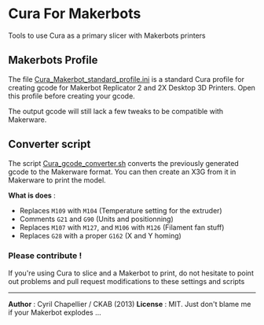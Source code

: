 Cura For Makerbots
==================

Tools to use Cura as a primary slicer with Makerbots printers

## Makerbots Profile

The file [Cura_Makerbot_standard_profile.ini](Cura_Makerbot_standard_profile.ini) is a standard Cura profile for creating gcode for Makerbot Replicator 2 and 2X Desktop 3D Printers.
Open this profile before creating your gcode.

The output gcode will still lack a few tweaks to be compatible with Makerware.

## Converter script

The script [Cura_gcode_converter.sh](Cura_gcode_converter.sh) converts the previously generated gcode to the Makerware format. You can then create an X3G from it in Makerware to print the model.

**What is does** :

  * Replaces `M109` with `M104` (Temperature setting for the extruder)
  * Comments `G21` and `G90` (Units and positionning)
  * Replaces `M107` with `M127`, and `M106` with `M126` (Filament fan stuff)
  * Replaces `G28` with a proper `G162` (X and Y homing)


### Please contribute !

If you're using Cura to slice and a Makerbot to print, do not hesitate to point out problems and pull request modifications to these settings and scripts


- - -

**Author** : Cyril Chapellier / CKAB (2013)
**License** : MIT. Just don't blame me if your Makerbot explodes ...
